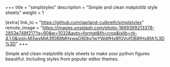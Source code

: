 +++
title = "simplstyles"
description = "Simple and clean matplotlib style sheets"
weight = 1

[extra]
link_to = "https://github.com/garland-culbreth/simplstyles"
remote_image = "https://images.unsplash.com/photo-1669399213378-2853e748f217?q=80&w=1032&auto=format&fit=crop&ixlib=rb-4.1.0&ixid=M3wxMjA3fDB8MHxwaG90by1wYWdlfHx8fGVufDB8fHx8fA%3D%3D"
+++

Simple and clean matplotlib style sheets to make your python figures beautiful. Including styles from popular editor themes.
